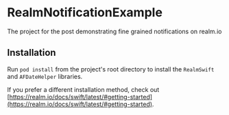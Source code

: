 # RealmNotificationExample
The project for the post demonstrating fine grained notifications on realm.io

## Installation

Run `pod install` from the project's root directory to install the `RealmSwift` and `AFDateHelper` libraries.

If you prefer a different installation method, check out [https://realm.io/docs/swift/latest/#getting-started](https://realm.io/docs/swift/latest/#getting-started).